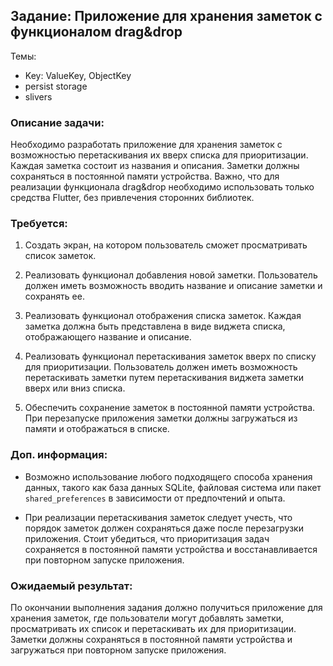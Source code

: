 ## Задание: Приложение для хранения заметок с функционалом drag&drop

Темы: 
- Key: ValueKey, ObjectKey
- persist storage
- slivers

### Описание задачи:
Необходимо разработать приложение для хранения заметок с возможностью перетаскивания их вверх списка для приоритизации. Каждая заметка состоит из названия и описания. Заметки должны сохраняться в постоянной памяти устройства. Важно, что для реализации функционала drag&drop необходимо использовать только средства Flutter, без привлечения сторонних библиотек.

### Требуется:

1. Создать экран, на котором пользователь сможет просматривать список заметок.

2. Реализовать функционал добавления новой заметки. Пользователь должен иметь возможность вводить название и описание заметки и сохранять ее.

3. Реализовать функционал отображения списка заметок. Каждая заметка должна быть представлена в виде виджета списка, отображающего название и описание.

4. Реализовать функционал перетаскивания заметок вверх по списку для приоритизации. Пользователь должен иметь возможность перетаскивать заметки путем перетаскивания виджета заметки вверх или вниз списка.

5. Обеспечить сохранение заметок в постоянной памяти устройства. При перезапуске приложения заметки должны загружаться из памяти и отображаться в списке.

### Доп. информация:

- Возможно использование любого подходящего способа хранения данных, такого как база данных SQLite, файловая система или пакет `shared_preferences` в зависимости от предпочтений и опыта.

- При реализации перетаскивания заметок следует учесть, что порядок заметок должен сохраняться даже после перезагрузки приложения. Стоит убедиться, что приоритизация задач сохраняется в постоянной памяти устройства и восстанавливается при повторном запуске приложения.


### Ожидаемый результат:
По окончании выполнения задания должно получиться приложение для хранения заметок, где пользователи могут добавлять заметки, просматривать их список и перетаскивать их для приоритизации. Заметки должны сохраняться в постоянной памяти устройства и загружаться при повторном запуске приложения.